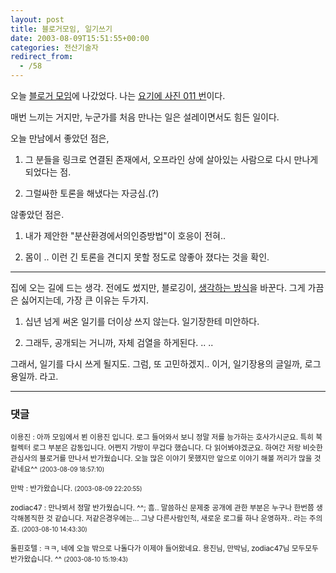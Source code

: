 ```yaml
---
layout: post
title: 블로거모임, 일기쓰기
date: 2003-08-09T15:51:55+00:00
categories: 전산기술자
redirect_from:
  - /58
---
```


오늘 <a href="http://netfusion.new21.net/MT/archives/000095.html">블로거 모임</a>에 나갔었다. 나는 <a href="http://netfusion.new21.net/gallery/album03">요기에 사진 011 번</a>이다.

매번 느끼는 거지만, 누군가를 처음 만나는 일은 설레이면서도 힘든 일이다.

오늘 만남에서 좋았던 점은,

1. 그 분들을 링크로 연결된 존재에서, 오프라인 상에 살아있는 사람으로 다시 만나게 되었다는 점.

2. 그럴싸한 토론을 해냈다는 자긍심.(?)

않좋았던 점은.

1. 내가 제안한 "분산환경에서의인증방법"이 호응이 전혀..

2. 몸이 .. 이런 긴 토론을 견디지 못할 정도로 않좋아 졌다는 것을 확인.

<HR>

집에 오는 길에 드는 생각. 전에도 썼지만, 블로깅이, <a href="/145">생각하는 방식</a>을 바꾼다. 그게 가끔은 싫어지는데, 가장 큰 이유는 두가지.

1. 십년 넘게 써온 일기를 더이상 쓰지 않는다. 일기장한테 미안하다.

2. 그래두, 공개되는 거니까, 자체 검열을 하게된다. .. ..

그래서, 일기를 다시 쓰게 될지도. 그럼, 또 고민하겠지.. 이거, 일기장용의 글일까, 로그용일까. 라고.

* * *

### 댓글



<!--- cmt:111 --->
<!--- mail: --->
<!--- parent:0 --->

<small class=comment>이용진 : 아까 모임에서 뵌 이용진 입니다. 로그 들어와서 보니 정말 저를 능가하는 호사가시군요. 특히 북컬렉터 로그 부분은 감동입니다. 어쩐지 가방이 무겁다 했습니다. 다 읽어봐야겠군요. 하여간 저랑 비슷한 관심사의 블로거를 만나서 반가웠습니다. 오늘 많은 이야기 못했지만 앞으로 이야기 해볼 꺼리가 많을 것 같네요^^ <small>(2003-08-09 18:57:10)</small></small>


<!--- cmt:112 --->
<!--- mail: --->
<!--- parent:0 --->

<small class=comment>만박 : 반가왔습니다. <small>(2003-08-09 22:20:55)</small></small>


<!--- cmt:113 --->
<!--- mail: --->
<!--- parent:0 --->

<small class=comment>zodiac47 : 만나뵈서 정말 반가웠습니다. ^^; 흠.. 말씀하신 문제중 공개에 관한 부분은 누구나 한번쯤 생각해봄직한 것 같습니다. 저같은경우에는... 그냥 다른사람인척, 새로운 로그를 하나 운영하자.. 라는 주의죠. <small>(2003-08-10 14:43:30)</small></small>


<!--- cmt:114 --->
<!--- mail: --->
<!--- parent:0 --->

<small class=comment>돌핀호텔 : ㅋㅋ, 네에 오늘 밖으로 나돌다가 이제야 들어왔네요.  용진님, 만박님, zodiac47님 모두모두 반가왔습니다. ^^ <small>(2003-08-10 15:19:43)</small></small>


